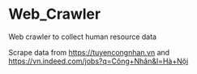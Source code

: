 # Web_Crawler
Web crawler to collect human resource data

Scrape data from https://tuyencongnhan.vn and https://vn.indeed.com/jobs?q=Công+Nhân&l=Hà+Nội
